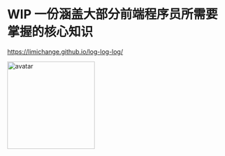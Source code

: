 # WIP 一份涵盖大部分前端程序员所需要掌握的核心知识

https://limichange.github.io/log-log-log/

<img src="https://github.com/limichange/log-log-log/blob/master/images/avatar.jpg?raw=true" alt="avatar" width="200"/>
